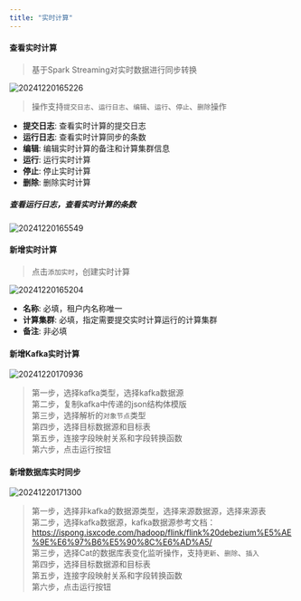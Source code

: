 ```yaml
---
title: "实时计算"
---
```


#### 查看实时计算

> 基于Spark Streaming对实时数据进行同步转换 

![20241220165226](https://img.isxcode.com/picgo/20241220165226.png)

> 操作支持`提交日志`、`运行日志`、`编辑`、`运行`、`停止`、`删除`操作

- **提交日志**: 查看实时计算的提交日志 
- **运行日志**: 查看实时计算同步的条数 
- **编辑**: 编辑实时计算的备注和计算集群信息 
- **运行**: 运行实时计算 
- **停止**: 停止实时计算 
- **删除**: 删除实时计算

##### 查看运行日志，查看实时计算的条数

![20241220165549](https://img.isxcode.com/picgo/20241220165549.png)

#### 新增实时计算

> 点击`添加实时`，创建实时计算

![20241220165204](https://img.isxcode.com/picgo/20241220165204.png)

- **名称**: 必填，租户内名称唯一 
- **计算集群**: 必填，指定需要提交实时计算运行的计算集群 
- **备注**: 非必填

#### 新增Kafka实时计算

![20241220170936](https://img.isxcode.com/picgo/20241220170936.png)

> 第一步，选择kafka类型，选择kafka数据源   
> 第二步，复制kafka中传递的json结构体模版   
> 第三步，选择解析的`对象节点`类型   
> 第四步，选择目标数据源和目标表   
> 第五步，连接字段映射关系和字段转换函数   
> 第六步，点击运行按钮

#### 新增数据库实时同步

![20241220171300](https://img.isxcode.com/picgo/20241220171300.png)

> 第一步，选择非kafka的数据源类型，选择来源数据源，选择来源表   
> 第二步，选择kafka数据源，kafka数据源参考文档：   
> https://ispong.isxcode.com/hadoop/flink/flink%20debezium%E5%AE%9E%E6%97%B6%E5%90%8C%E6%AD%A5/   
> 第三步，选择Cat的数据库表变化监听操作，支持`更新`、`删除`、`插入`  
> 第四步，选择目标数据源和目标表   
> 第五步，连接字段映射关系和字段转换函数   
> 第六步，点击运行按钮  
